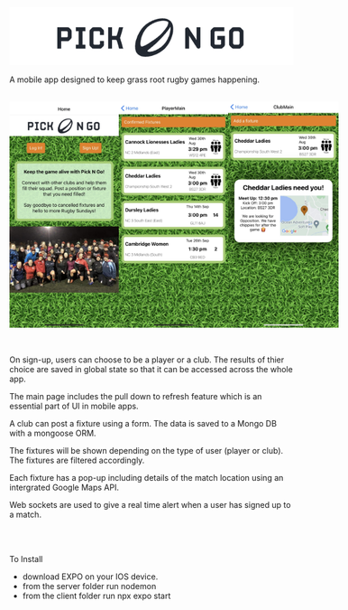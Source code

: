 <img src="./Client/assets/logo.png" alt="logo" title="Pick-N-Go Logo" />

A mobile app designed to keep grass root rugby games happening.
<br/></br>

<div style="display: flex; justify-content: space-between">
<img src="./Client/assets/RM_1.jpeg" alt="Home Screen" title="Home Screen" style="height: 400px;"/>
<img src="./Client/assets/RM_2.jpeg" alt="Player Main Screen" title="Player Main Screen" style="height: 400px;"/>
<img src="./Client/assets/RM_3.jpeg" alt="Club Main Screen" title="Club Main Screen" style="height: 400px;"/>
</div>
<br/></br>

On sign-up, users can choose to be a player or a club. The results of thier choice are saved in global state so that it can be accessed across the whole app.

The main page includes the pull down to refresh feature which is an essential part of UI in mobile apps.

A club can post a fixture using a form. The data is saved to a Mongo DB with a mongoose ORM.

The fixtures will be shown depending on the type of user (player or club). The fixtures are filtered accordingly.

Each fixture has a pop-up including details of the match location using an intergrated Google Maps API.

Web sockets are used to give a real time alert when a user has signed up to a match.

<br/></br>

To Install

- download EXPO on your IOS device.
- from the server folder run nodemon
- from the client folder run npx expo start
